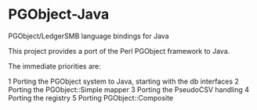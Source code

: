PGObject-Java
=============

PGObject/LedgerSMB language bindings for Java

This project provides a port of the Perl PGObject framework to Java.

The immediate priorities are:

1  Porting the PGObject system to Java, starting with the db interfaces
2  Porting the PGObject::Simple mapper
3  Porting the PseudoCSV handling
4  Porting the registry
5  Porting PGObject::Composite
